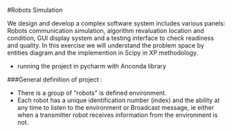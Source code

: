 
#Robots Simulation


We design and develop a complex software system includes various panels:
Robots communication simulation, algorithm revaluation location and condition, GUI display system
and a testing interface to check readiness and quality.
In this exercise we will understand the problem space by entities diagram and the implemention in Scipy in XP methodology.

* running the project in pycharm with Anconda library

###General definition of project :
* There is a group of "robots" is defined environment.
* Each robot has a unique identification number (index) and the ability at any time to listen to the environment or
Broadcast message, ie either when a transmitter robot receives information from the environment is not.
